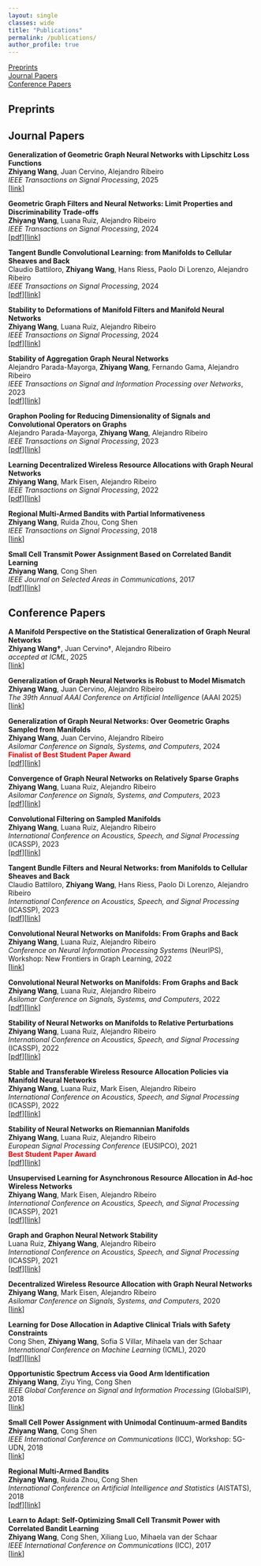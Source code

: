 ```yaml
---
layout: single
classes: wide
title: "Publications"
permalink: /publications/
author_profile: true
---
```



[Preprints](#preprints)\
[Journal Papers](#journal-papers)\
[Conference Papers](#conference-papers)


## Preprints



## Journal Papers

**Generalization of Geometric Graph Neural Networks with Lipschitz Loss Functions**\
**Zhiyang Wang**, Juan Cervino, Alejandro Ribeiro\
*IEEE Transactions on Signal Processing*, 2025\
[[link](https://ieeexplore.ieee.org/document/10934739)]

**Geometric Graph Filters and Neural Networks: Limit Properties and Discriminability Trade-offs**\
**Zhiyang Wang**, Luana Ruiz, Alejandro Ribeiro\
*IEEE Transactions on Signal Processing*, 2024\
[[pdf](/Papers/TSP2024-GeometricConvergence.pdf)][[link](https://ieeexplore.ieee.org/document/10508628)]

**Tangent Bundle Convolutional Learning: from Manifolds to Cellular Sheaves and Back**\
Claudio Battiloro, **Zhiyang Wang**, Hans Riess, Paolo Di Lorenzo, Alejandro Ribeiro\
*IEEE Transactions on Signal Processing*, 2024\
[[pdf](/Papers/TSP2024-TangentBundle.pdf)][[link](https://ieeexplore.ieee.org/document/10476636)]

**Stability to Deformations of Manifold Filters and Manifold Neural Networks**\
**Zhiyang Wang**, Luana Ruiz, Alejandro Ribeiro\
*IEEE Transactions on Signal Processing*, 2024\
[[pdf](/Papers/TSP2024-StabilityManifold.pdf)][[link](https://ieeexplore.ieee.org/document/10474483)]

**Stability of Aggregation Graph Neural Networks**\
Alejandro Parada-Mayorga, **Zhiyang Wang**, Fernando Gama, Alejandro Ribeiro\
*IEEE Transactions on Signal and Information Processing over Networks*, 2023\
[[pdf](/Papers/TSP2023-StabilityAggregation.pdf)][[link](https://ieeexplore.ieee.org/abstract/document/10354426)]

**Graphon Pooling for Reducing Dimensionality of Signals and Convolutional Operators on Graphs**\
Alejandro Parada-Mayorga, **Zhiyang Wang**, Alejandro Ribeiro\
*IEEE Transactions on Signal Processing*, 2023\
[[pdf](/Papers/TSP2023-GraphonPooling.pdf)][[link](https://ieeexplore.ieee.org/document/10261234)]

**Learning Decentralized Wireless Resource Allocations with Graph Neural Networks**\
**Zhiyang Wang**, Mark Eisen, Alejandro Ribeiro\
*IEEE Transactions on Signal Processing*, 2022\
[[pdf](/Papers/TSP2022-LearningDecentralized.pdf)][[link](https://ieeexplore.ieee.org/document/9745318)]

**Regional Multi-Armed Bandits with Partial Informativeness**\
**Zhiyang Wang**, Ruida Zhou, Cong Shen\
*IEEE Transactions on Signal Processing*, 2018\
[[link](https://ieeexplore.ieee.org/document/8466607)]

**Small Cell Transmit Power Assignment Based on Correlated Bandit Learning**\
**Zhiyang Wang**, Cong Shen\
*IEEE Journal on Selected Areas in Communications*, 2017\
[[pdf](/Papers/JSAC2017-SmallCell.pdf)][[link](https://ieeexplore.ieee.org/document/7874140)]


## Conference Papers

**A Manifold Perspective on the Statistical Generalization of Graph Neural Networks**\
**Zhiyang Wang&#8224;**, Juan Cervino&#8224;, Alejandro Ribeiro\
*accepted at ICML*, 2025\
[[link](https://arxiv.org/abs/2406.05225)]

**Generalization of Graph Neural Networks is Robust to Model Mismatch**\
**Zhiyang Wang**, Juan Cervino, Alejandro Ribeiro\
*The 39th Annual AAAI Conference on Artificial Intelligence* (AAAI 2025)\
[[link](https://ojs.aaai.org/index.php/AAAI/article/view/35441)]

**Generalization of Graph Neural Networks: Over Geometric Graphs Sampled from Manifolds**\
**Zhiyang Wang**, Juan Cervino, Alejandro Ribeiro\
*Asilomar Conference on Signals, Systems, and Computers*, 2024\
**<span style="color:red">Finalist of Best Student Paper Award</span>**\
[[pdf](/Papers/Asilomar2024-Generalization.pdf)][[link](https://ieeexplore.ieee.org/abstract/document/10942914)]

**Convergence of Graph Neural Networks on Relatively Sparse Graphs**\
**Zhiyang Wang**, Luana Ruiz, Alejandro Ribeiro\
*Asilomar Conference on Signals, Systems, and Computers*, 2023\
[[pdf](/Papers/Asilomar2023-Convergence.pdf)][[link](https://ieeexplore.ieee.org/document/10476997)]

**Convolutional Filtering on Sampled Manifolds**\
**Zhiyang Wang**, Luana Ruiz, Alejandro Ribeiro\
*International Conference on Acoustics, Speech, and Signal Processing* (ICASSP), 2023\
[[pdf](/Papers/ICASSP2023-SampledManifold.pdf)][[link](https://ieeexplore.ieee.org/document/10097267)]

**Tangent Bundle Filters and Neural Networks:  from Manifolds to Cellular Sheaves and Back**\
Claudio Battiloro, **Zhiyang Wang**, Hans Riess, Paolo Di Lorenzo, Alejandro Ribeiro\
*International Conference on Acoustics, Speech, and Signal Processing* (ICASSP), 2023\
[[pdf](/Papers/ICASSP2023-VMNN.pdf)][[link](https://ieeexplore.ieee.org/document/10096934)]

**Convolutional Neural Networks on Manifolds: From Graphs and Back**\
**Zhiyang Wang**, Luana Ruiz, Alejandro Ribeiro\
*Conference on Neural Information Processing Systems* (NeurIPS), Workshop: New Frontiers in Graph Learning, 2022\
[[link](https://openreview.net/forum?id=sjk2IiF9tiY)]

**Convolutional Neural Networks on Manifolds: From Graphs and Back**\
**Zhiyang Wang**, Luana Ruiz, Alejandro Ribeiro\
*Asilomar Conference on Signals, Systems, and Computers*, 2022\
[[pdf](/Papers/Asilomar2022-convolution.pdf)][[link](https://ieeexplore.ieee.org/document/10051964)]

**Stability of Neural Networks on Manifolds to Relative Perturbations**\
**Zhiyang Wang**, Luana Ruiz, Alejandro Ribeiro\
*International Conference on Acoustics, Speech, and Signal Processing* (ICASSP), 2022\
[[pdf](/Papers/ICASSP2022-stability.pdf)][[link](https://ieeexplore.ieee.org/document/9747865)]

**Stable and Transferable Wireless Resource Allocation Policies via Manifold Neural Networks**\
**Zhiyang Wang**, Luana Ruiz, Mark Eisen, Alejandro Ribeiro\
*International Conference on Acoustics, Speech, and Signal Processing* (ICASSP), 2022\
[[pdf](/Papers/ICASSP2022-Stable.pdf)][[link](https://ieeexplore.ieee.org/document/9746313)]

**Stability of Neural Networks on Riemannian Manifolds**\
**Zhiyang Wang**, Luana Ruiz, Alejandro Ribeiro\
*European Signal Processing Conference* (EUSIPCO), 2021\
**<span style="color:red">Best Student Paper Award</span>**\
[[pdf](/Papers/EUSIPCO2021-Stability.pdf)][[link](https://ieeexplore.ieee.org/document/9616024)]

**Unsupervised Learning for Asynchronous Resource Allocation in Ad-hoc Wireless Networks**\
**Zhiyang Wang**, Mark Eisen, Alejandro Ribeiro\
*International Conference on Acoustics, Speech, and Signal Processing* (ICASSP), 2021\
[[pdf](/Papers/ICASSP2021-Unsupervised.pdf)][[link](https://ieeexplore.ieee.org/document/9414181)]

**Graph and Graphon Neural Network Stability**\
Luana Ruiz, **Zhiyang Wang**, Alejandro Ribeiro\
*International Conference on Acoustics, Speech, and Signal Processing* (ICASSP), 2021\
[[pdf](/Papers/ICASSP2021-graphonstability.pdf)][[link](https://ieeexplore.ieee.org/document/9414838)]

**Decentralized Wireless Resource Allocation with Graph Neural Networks**\
**Zhiyang Wang**, Mark Eisen, Alejandro Ribeiro\
*Asilomar Conference on Signals, Systems, and Computers*, 2020\
[[link](https://ieeexplore.ieee.org/document/9443326)]

**Learning for Dose Allocation in Adaptive Clinical Trials with Safety Constraints**\
Cong Shen, **Zhiyang Wang**, Sofia S Villar, Mihaela van der Schaar\
*International Conference on Machine Learning* (ICML), 2020\
[[pdf](/Papers/ICML2018-LearningDose.pdf)][[link](https://proceedings.mlr.press/v119/shen20d.html)]

**Opportunistic Spectrum Access via Good Arm Identification**\
**Zhiyang Wang**, Ziyu Ying, Cong Shen\
*IEEE Global Conference on Signal and Information Processing* (GlobalSIP), 2018\
[[link](https://ieeexplore.ieee.org/document/8646686)]

**Small Cell Power Assignment with Unimodal Continuum-armed Bandits**\
**Zhiyang Wang**, Cong Shen\
*IEEE International Conference on Communications* (ICC), Workshop: 5G-UDN, 2018\
[[link](https://ieeexplore.ieee.org/document/8403499)]

**Regional Multi-Armed Bandits**\
**Zhiyang Wang**, Ruida Zhou, Cong Shen\
*International Conference on Artificial Intelligence and Statistics* (AISTATS), 2018\
[[pdf](/Papers/AISTATS2018-Regional.pdf)][[link](https://proceedings.mlr.press/v84/wang18b.html)]

**Learn to Adapt: Self-Optimizing Small Cell Transmit Power with Correlated Bandit Learning**\
**Zhiyang Wang**, Cong Shen, Xiliang Luo, Mihaela van der Schaar\
*IEEE International Conference on Communications* (ICC), 2017\
[[link](https://ieeexplore.ieee.org/document/7997146)]
